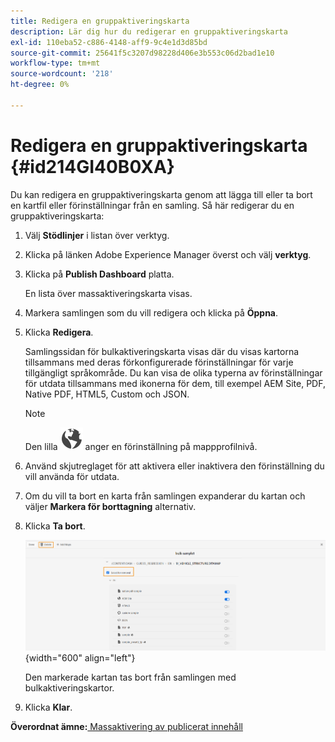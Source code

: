 ```yaml
---
title: Redigera en gruppaktiveringskarta
description: Lär dig hur du redigerar en gruppaktiveringskarta
exl-id: 110eba52-c886-4148-aff9-9c4e1d3d85bd
source-git-commit: 25641f5c3207d98228d406e3b553c06d2bad1e10
workflow-type: tm+mt
source-wordcount: '218'
ht-degree: 0%

---
```


# Redigera en gruppaktiveringskarta {#id214GI40B0XA}

Du kan redigera en gruppaktiveringskarta genom att lägga till eller ta bort en kartfil eller förinställningar från en samling. Så här redigerar du en gruppaktiveringskarta:

1. Välj **Stödlinjer** i listan över verktyg.

1. Klicka på länken Adobe Experience Manager överst och välj **verktyg**.

1. Klicka på **Publish Dashboard** platta.

   En lista över massaktiveringskarta visas.

1. Markera samlingen som du vill redigera och klicka på **Öppna**.

1. Klicka **Redigera**.

   Samlingssidan för bulkaktiveringskarta visas där du visas kartorna tillsammans med deras förkonfigurerade förinställningar för varje tillgängligt språkområde.
Du kan visa de olika typerna av förinställningar för utdata tillsammans med ikonerna för dem, till exempel AEM Site, PDF, Native PDF, HTML5, Custom och JSON.

   >[!NOTE]
   >
   > Den lilla ![](images/global-preset-icon.svg) anger en förinställning på mappprofilnivå.


1. Använd skjutreglaget för att aktivera eller inaktivera den förinställning du vill använda för utdata.

1. Om du vill ta bort en karta från samlingen expanderar du kartan och väljer **Markera för borttagning** alternativ.

1. Klicka **Ta bort**.

   ![](images/bulk-activation-delete-map.png){width="600" align="left"}

   Den markerade kartan tas bort från samlingen med bulkaktiveringskartor.

1. Klicka **Klar**.


**Överordnat ämne:**[ Massaktivering av publicerat innehåll](conf-bulk-activation.md)
